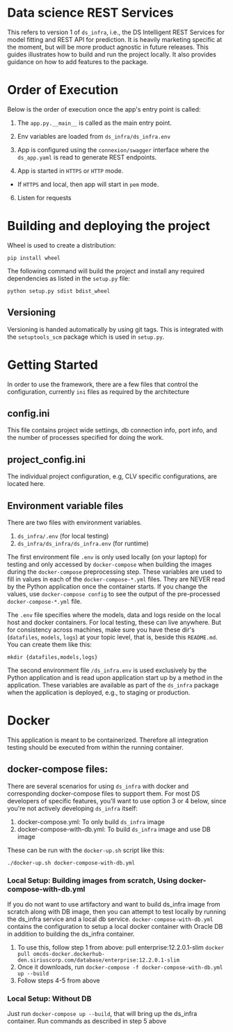 

# Data science REST Services

This refers to version 1 of `ds_infra`, i.e., the DS Intelligent REST Services for model fitting and REST API for prediction. It is heavily marketing specific at the moment, but will be more product agnostic in future releases. This guides illustrates how to build and run the project locally. It also provides guidance on how to add features to the package.


# Order of Execution

Below is the order of execution once the app's entry point is called:

1. The `app.py.__main__` is called as the main entry point.

2. Env variables are loaded from `ds_infra/ds_infra.env`

3. App is configured using the `connexion/swagger` interface where the `ds_app.yaml` is read to generate REST endpoints.

5. App is started in `HTTPS` or `HTTP` mode. 

  - If `HTTPS` and local, then app will start in `pem` mode. 
    
6. Listen for requests


# Building and deploying the project

Wheel is used to create a distribution:

`pip install wheel`

The following command will build the project and install any required dependencies as listed in the `setup.py` file:

`python setup.py sdist bdist_wheel`


## Versioning

Versioning is handed automatically by using git tags. This is integrated with the `setuptools_scm` package which is used in `setup.py`.

# Getting Started

In order to use the framework, there are a few files that control the configuration, currently `ini` files as required by the  architecture

## config.ini

This file contains project wide settings, db connection info, port info, and the number of processes specified for doing the work.

## project_config.ini

The individual project configuration, e.g, CLV specific configurations, are located here.

## Environment variable files

There are two files with environment variables.

1. `ds_infra/.env` (for local testing)
2.  `ds_infra/ds_infra/ds_infra.env` (for runtime)

The first environment file `.env` is only used locally (on your laptop) for testing and only accessed by `docker-compose` when building the images during the `docker-compose` preprocessing step. These variables are used to fill in values in each of the `docker-compose-*.yml` files. They are NEVER read by the Python application once the container starts. If you change the values, use `docker-compose config` to see the output of the pre-processed `docker-compose-*.yml` file.

The `.env` file specifies where the models, data and logs reside on the local host and docker containers. For local testing, these can live anywhere. But for consistency across machines, make sure you have these dir's (`datafiles`, `models`, `logs`) at your topic level, that is, beside this `README.md`. You can create them like this:

`mkdir {datafiles,models,logs}`

The second environment file `/ds_infra.env` is used exclusively by the Python application and is read upon application start up by a method in the application. These variables are available as part of the `ds_infra` package when the application is deployed, e.g., to staging or production.

# Docker

This application is meant to be containerized. Therefore all integration testing should be executed from within the running container.

## docker-compose files:

There are several scenarios for using `ds_infra` with docker and corresponding docker-compose files to support them. For most DS developers of specific features, you'll want to use option 3 or 4 below, since you're not actively developing `ds_infra` itself:


1. docker-compose.yml: To only build `ds_infra` image
2. docker-compose-with-db.yml: To build `ds_infra` image and use DB image



These can be run with the `docker-up.sh` script like this:

`./docker-up.sh docker-compose-with-db.yml`



### Local Setup: Building images from scratch, Using docker-compose-with-db.yml

If you do not want to use artifactory and want to build ds_infra image from scratch along with DB image, then you can attempt to test locally by running the ds_infra service and a local db service.
`docker-compose-with-db.yml` contains the configuration to setup a local docker container with Oracle DB in addition to building the ds\_infra container.

1. To use this, follow step 1 from above: pull enterprise:12.2.0.1-slim `docker pull omcds-docker.dockerhub-den.siriuscorp.com/database/enterprise:12.2.0.1-slim` 
2. Once it downloads, run `docker-compose -f docker-compose-with-db.yml up --build`
3. Follow steps 4-5 from above 

### Local Setup: Without DB

Just run `docker-compose up --build`, that will bring up the ds\_infra container. Run commands as described in step 5 above

















